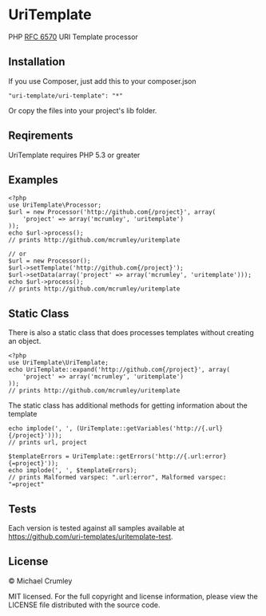 UriTemplate
===========

PHP [RFC 6570](http://tools.ietf.org/html/rfc6570) URI Template processor

Installation
------------
If you use Composer, just add this to your composer.json

    "uri-template/uri-template": "*"

Or copy the files into your project's lib folder.

Reqirements
-----------
UriTemplate requires PHP 5.3 or greater

Examples
--------

    <?php
    use UriTemplate\Processor;
    $url = new Processor('http://github.com{/project}', array(
        'project' => array('mcrumley', 'uritemplate')
    ));
    echo $url->process();
    // prints http://github.com/mcrumley/uritemplate

    // or
    $url = new Processor();
    $url->setTemplate('http://github.com{/project}');
    $url->setData(array('project' => array('mcrumley', 'uritemplate')));
    echo $url->process();
    // prints http://github.com/mcrumley/uritemplate

Static Class
------------
There is also a static class that does processes templates without creating an object.

    <?php
    use UriTemplate\UriTemplate;
    echo UriTemplate::expand('http://github.com{/project}', array(
        'project' => array('mcrumley', 'uritemplate')
    ));
    // prints http://github.com/mcrumley/uritemplate

The static class has additional methods for getting information about the template

    echo implode(', ', (UriTemplate::getVariables('http://{.url}{/project}')));
    // prints url, project

    $templateErrors = UriTemplate::getErrors('http://{.url:error}{=project}'));
    echo implode(', ', $templateErrors);
    // prints Malformed varspec: ".url:error", Malformed varspec: "=project"

Tests
-----
Each version is tested against all samples available at https://github.com/uri-templates/uritemplate-test.

License
-------
© Michael Crumley

MIT licensed. For the full copyright and license information, please view the LICENSE
file distributed with the source code.
